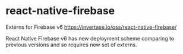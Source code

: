 # react-native-firebase
Externs for Firebase v6 https://invertase.io/oss/react-native-firebase/

React Native Firebase v6 has new deployment scheme comparing to previous versions and so requires new set of externs.

